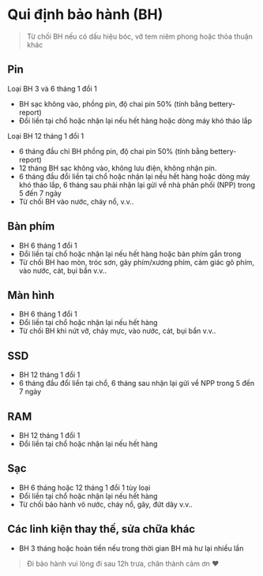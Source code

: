 # Qui định bảo hành (BH)

> Từ chối BH nếu có dấu hiệu bóc, vỡ tem niêm phong hoặc thỏa thuận khác

## Pin

Loại BH 3 và 6 tháng 1 đổi 1

- BH sạc không vào, phồng pin, độ chai pin 50% (tính bằng bettery-report)
- Đổi liền tại chổ hoặc nhận lại nếu hết hàng hoặc dòng máy khó tháo lắp

Loại BH 12 tháng 1 đổi 1

- 6 tháng đầu chỉ BH phồng pin, độ chai pin 50% (tính bằng bettery-report)
- 12 tháng BH sạc không vào, không lưu điện, không nhận pin.
- 6 tháng đầu đổi liền tại chổ hoặc nhận lại nếu hết hàng hoặc dòng máy khó tháo lắp, 6 tháng sau phải nhận lại gửi về nhà phân phối (NPP) trong 5 đến 7 ngày
- Từ chối BH vào nước, cháy nổ, v.v..

## Bàn phím

- BH 6 tháng 1 đổi 1
- Đổi liền tại chổ hoặc nhận lại nếu hết hàng hoặc bàn phím gắn trong
- Từ chối BH hao mòn, tróc sơn, gãy phím/xương phím, cảm giác gõ phím, vào nước, cát, bụi bẩn v.v..

## Màn hình

- BH 6 tháng 1 đổi 1
- Đổi liền tại chổ hoặc nhận lại nếu hết hàng
- Từ chối BH khi nứt vỡ, chảy mực, vào nước, cát, bụi bẩn v.v..

## SSD

- BH 12 tháng 1 đổi 1
- 6 tháng đầu đổi liền tại chổ, 6 tháng sau nhận lại gửi về NPP trong 5 đến 7 ngày

## RAM

- BH 12 tháng 1 đổi 1
- Đổi liền tại chổ hoặc nhận lại nếu hết hàng

## Sạc

- BH 6 tháng hoặc 12 tháng 1 đổi 1 tùy loại
- Đổi liền tại chổ hoặc nhận lại nếu hết hàng
- Từ chối bảo hành vô nước, cháy nổ, gãy, đứt dây v.v..

## Các linh kiện thay thế, sửa chữa khác

- BH 3 tháng hoặc hoàn tiền nếu trong thời gian BH mà hư lại nhiều lần

> Đi bảo hành vui lòng đi sau 12h trưa, chân thành cảm ơn ❤️
